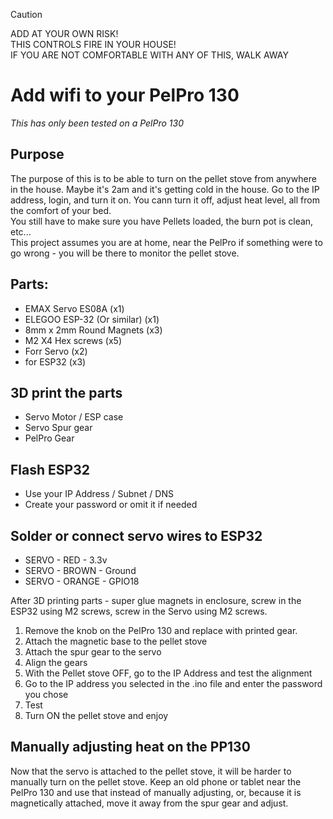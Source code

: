 > [!CAUTION]
> ADD AT YOUR OWN RISK! <br>
> THIS CONTROLS FIRE IN YOUR HOUSE!<br>
> IF YOU ARE NOT COMFORTABLE WITH ANY OF THIS, WALK AWAY

# Add wifi to your PelPro 130
*This has only been tested on a PelPro 130*

## Purpose
The purpose of this is to be able to turn on the pellet stove from anywhere in the house. Maybe it's 2am and it's getting cold in the house. Go to the IP address, login, and turn it on. You cann turn it off, adjust heat level, all from the comfort of your bed.<br>
You still have to make sure you have Pellets loaded, the burn pot is clean, etc... <br>
This project assumes you are at home, near the PelPro if something were to go wrong - you will be there to monitor the pellet stove.

## Parts: 
- EMAX Servo ES08A (x1)
- ELEGOO ESP-32 (Or similar) (x1)
- 8mm x 2mm Round Magnets (x3)
- M2 X4 Hex screws (x5)
-   Forr Servo (x2)
-   for ESP32 (x3)

## 3D print the parts
- Servo Motor / ESP case
- Servo Spur gear
- PelPro Gear

## Flash ESP32
- Use your IP Address / Subnet / DNS
- Create your password or omit it if needed

## Solder or connect servo wires to ESP32
- SERVO  -  RED    -  3.3v
- SERVO  -  BROWN  -  Ground
- SERVO  -  ORANGE -  GPIO18

After 3D printing parts - super glue magnets in enclosure, screw in the ESP32 using M2 screws, screw in the Servo using M2 screws.

1. Remove the knob on the PelPro 130 and replace with printed gear.
2. Attach the magnetic base to the pellet stove
3. Attach the spur gear to the servo
4. Align the gears
5. With the Pellet stove OFF, go to the IP Address and test the alignment
6. Go to the IP address you selected in the .ino file and enter the password you chose
7. Test
8. Turn ON the pellet stove and enjoy

## Manually adjusting heat on the PP130
Now that the servo is attached to the pellet stove, it will be harder to manually turn on the pellet stove. Keep an old phone or tablet near the PelPro 130 and use that instead of manually adjusting, or, because it is magnetically attached, move it away from the spur gear and adjust. 
